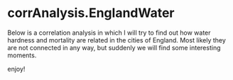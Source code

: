 # corrAnalysis.EnglandWater
Below is a correlation analysis in which I will try to find out how water hardness and mortality are related in the cities of England.
Most likely they are not connected in any way, but suddenly we will find some interesting moments.

enjoy!
